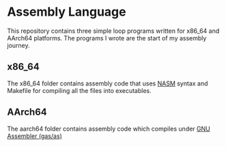 # Assembly Language
This repository contains three simple loop programs written for  x86_64 and AArch64 platforms. The programs I wrote are the start of my assembly journey. 

## x86_64
The x86_64 folder contains assembly code that uses [NASM](https://www.nasm.us/xdoc/2.11/html/nasmdoc1.html#section-1.1) syntax and Makefile for compiling all the files into executables.

## AArch64
The aarch64 folder contains assembly code which compiles under [GNU Assembler (gas/as)](https://sourceware.org/binutils/docs/as/)

